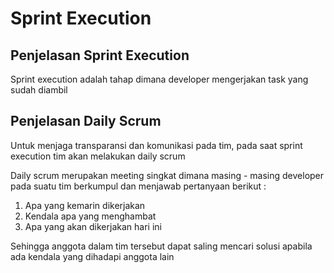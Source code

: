 # Sprint Execution

## Penjelasan Sprint Execution

Sprint execution adalah tahap dimana developer mengerjakan task yang sudah diambil

## Penjelasan Daily Scrum

Untuk menjaga transparansi dan komunikasi pada tim, pada saat sprint execution tim akan melakukan daily scrum

Daily scrum merupakan meeting singkat dimana masing - masing developer pada suatu tim berkumpul dan menjawab pertanyaan berikut :

1. Apa yang kemarin dikerjakan
2. Kendala apa yang menghambat
3. Apa yang akan dikerjakan hari ini

Sehingga anggota dalam tim tersebut dapat saling mencari solusi apabila ada kendala yang dihadapi anggota lain
